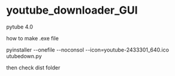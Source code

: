 # youtube_downloader_GUI
pytube 4.0

how to make .exe file

pyinstaller --onefile --noconsol --icon=youtube-2433301_640.ico utubedown.py

then check dist folder
